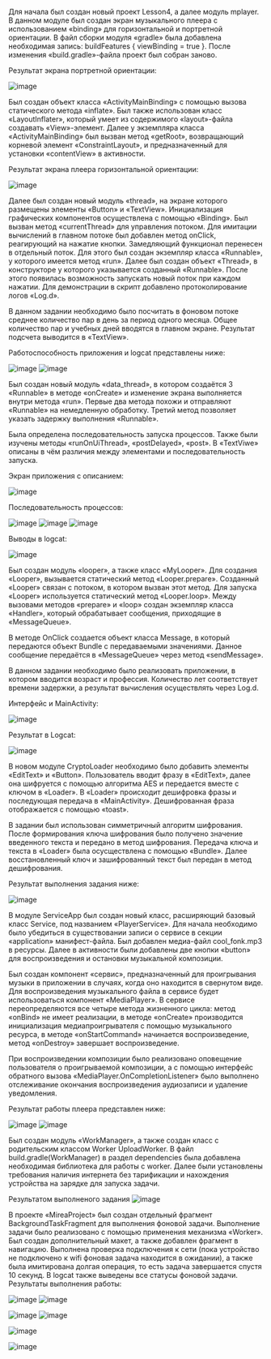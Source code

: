 Для начала был создан новый проект Lesson4, а далее модуль mplayer. В данном модуле был создан экран музыкального плеера с использованием «binding» для горизонтальной и портретной ориентации.
В файл сборки модуля «gradle» была добавлена необходимая запись: buildFeatures { viewBinding = true }. После изменения «build.gradle»-файла проект был собран заново.

Результат экрана портретной ориентации:

![image](https://github.com/user-attachments/assets/b2456645-8d45-4ad7-86d5-79399129fa1f)

Был создан объект класса «ActivityMainBinding» с помощью вызова статического метода «inflate». Был также использован класс «LayoutInflater», который умеет из содержимого «layout»-файла создавать «View»-элемент. Далее у экземпляра класса «ActivityMainBinding» был вызван метод «getRoot», возвращающий корневой элемент «ConstraintLayout», и предназначенный для установки «contentView» в активности.

Результат экрана плеера горизонтальной ориентации:

![image](https://github.com/user-attachments/assets/0b376964-3ff3-4efd-abf3-045e0d8c8da9)

Далее был создан новый модуль «thread», на экране которого размещены элементы «Button» и «TextView». Инициализация графических компонентов осуществлена с помощью «Binding». Был вызван метод «currentThread» для управления потоком. Для имитации вычислений в главном потоке был добавлен метод onClick, реагирующий на нажатие кнопки.
Замедляющий  функционал перенесен в отдельный поток. Для этого был создан экземпляр класса «Runnable», у которого имеется метод «run». Далее был создан объект «Thread», в конструкторе у которого указывается созданный «Runnable». После этого появилась возможность запускать новый поток при каждом нажатии. Для демонстрации в скрипт добавлено протоколирование логов «Log.d».

В данном задании необходимо было посчитать в фоновом потоке среднее количество пар в день за период одного месяца. Общее количество пар и учебных дней вводятся в главном экране. Результат подсчета выводится в «TextView».

Работоспособность приложения и logcat представлены ниже:

![image](https://github.com/user-attachments/assets/78126368-5e60-4d91-b248-c685db5133dd)
![image](https://github.com/user-attachments/assets/d138ceec-e9e4-449a-afca-ed0c83a9e77f)

Был создан новый модуль «data_thread», в котором создаётся 3 «Runnable» в методе «onCreate» и изменение экрана выполняется внутри метода «run». Первые два метода похожи и отправляют «Runnable» на немедленную обработку. Третий метод позволяет указать задержку выполнения «Runnable».

Была определена последовательность запуска процессов. Также были изучены методы «runOnUiThread», «postDelayed», «post». В «TextViwe» описаны в чём различия между элементами и последовательность запуска.

Экран приложения с описанием:

![image](https://github.com/user-attachments/assets/5ecb8a15-44d4-4cd0-9eb0-e34ba3ccb73c)

Последовательность процессов:

![image](https://github.com/user-attachments/assets/c21b1684-e064-48e4-a411-1590a1a3610c) ![image](https://github.com/user-attachments/assets/b1bc8377-eb6a-4971-a1eb-c50328756df7)
![image](https://github.com/user-attachments/assets/156a1b30-4dc7-469f-91af-73c49e83aa3d)

Выводы в logcat:

![image](https://github.com/user-attachments/assets/2a3fe29b-5aec-46e8-8cdc-a1e74350202e)

Был создан модуль «looper», а также класс «MyLooper». Для создания «Looper», вызывается статический метод «Looper.prepare». Созданный «Looper» связан с потоком, в котором вызван этот метод. Для запуска «Looper» используется статический метод «Looper.loop». Между вызовами
методов «prepare» и «loop» создан экземпляр класса «Handler», который обрабатывает сообщения, приходящие в «MessageQueue».

В методе OnClick создается объект класса Message, в который передаются объект Bundle с передаваемыми значениями. Данное сообщение передаётся в «MessageQueue» через метод «sendMessage».

В данном задании необходимо было реализовать приложении, в котором вводится возраст и профессия. Количество лет соответствует времени задержки, а результат вычисления
осуществлять через Log.d.

Интерфейс и MainActivity:

![image](https://github.com/user-attachments/assets/b8925d57-a035-4430-af96-dd11bcbe41da)

Результат в Logcat:

![image](https://github.com/user-attachments/assets/51be7c04-e615-4765-968f-d960147a9f8f)

В новом модуле CryptoLoader необходимо было добавить элементы «EditText» и «Button». Пользователь вводит фразу в «EditText», далее она шифруется с помощью алгоритма AES и передается вместе с ключом в «Loader». В «Loader» происходит дешифровка фразы и последующая передача в «MainActivity». Дешифрованная фраза отображается с помощью «toast».

В задании был использован симметричный алгоритм шифрования. После формирования ключа шифрования 
было получено значение введенного текста и передано в метод шифрования. Передача ключа и текста в «Loader» была осусществлена с помощью «Bundle». Далее восстановленный ключ и зашифрованный текст был передан в метод дешифрования.

Результат выполнения задания ниже:

![image](https://github.com/user-attachments/assets/2c9e2774-080e-46c0-bf7b-913170798752)

В модуле ServiceApp был создан новый класс, расширяющий базовый класс Service, под названием «PlayerService». Для начала необходимо было убедиться в существовании записи о сервисе в секции «application» манифест-файла. Был добавлен медиа-файл cool_fonk.mp3 в ресурсы. Далее в активности были добавлены две кнопки «button» для воспроизведения и остановки музыкальной композиции. 

Был создан компонент «сервис», предназначенный для проигрывания музыки в приложении в случаях, когда оно находится в свернутом виде. Для воспроизведения музыкального файла в сервисе будет использоваться компонент «MediaPlayer». В сервисе переопределяются все четыре метода жизненного цикла: метод «onBind» не имеет реализации, в методе «onCreate» производится инициализация медиапроигрывателя с помощью музыкального ресурса, в методе «onStartCommand» начинается воспроизведение, метод «onDestroy» завершает воспроизведение.

При воспроизведении композиции было реализовано оповещение пользователя о проигрываемой композиции, а с помощью интерфейс обратного вызова «MediaPlayer.OnCompletionListener» было выполнено отслеживание окончания воспроизведения аудиозаписи и удаление уведомления.

Результат работы плеера представлен ниже:

![image](https://github.com/user-attachments/assets/20786399-6f69-4cdc-a2fd-1416e491d738)
![image](https://github.com/user-attachments/assets/cf03c55b-a176-4e14-97a0-6635fba19093)

Был создан модуль «WorkManager», а также создан класс с родительским классом Worker UploadWorker. В файл build.gradle(WorkManager) в раздел dependencies была добавлена необходимая
библиотека для работы с worker. Далее были установлены требования наличия интернета без
тарификации и нахождения устройства на зарядке для запуска задачи.

Результатом выполненого задания 
![image](https://github.com/user-attachments/assets/208629e3-4c20-435c-9de1-a9f7fe8adbf5)

В проекте «MireaProject» был создан отдельный фрагмент BackgroundTaskFragment для выполнения фоновой
задачи. Выполнение задачи было реализовано с помощью применения механизма «Worker». Был создан дополнительный макет, а также добавлен фрагмент в навигацию. 
Выполнена проверка подключения к сети (пока устройство не подключено к wifi фоновая задача находится в ожидании), а также была имитирована долгая операция, то есть задача завершается спустя 10 секунд. В logcat также выведены все статусы фоновой задачи.
Результаты выполнения работы:

![image](https://github.com/user-attachments/assets/527ec710-95e3-41c8-bfef-45eb0a91ec8a) ![image](https://github.com/user-attachments/assets/0e703693-c5f1-4dde-9332-1a5da8e14598)

![image](https://github.com/user-attachments/assets/3d28c8e0-5f67-4b15-b153-afd05e51d632) ![image](https://github.com/user-attachments/assets/16a99cf6-d7b7-4531-887b-b6dcbb3928a6)

![image](https://github.com/user-attachments/assets/1209a284-687e-4a69-8963-68c75409b450)

![image](https://github.com/user-attachments/assets/6645e27c-e70a-409b-bac3-c7d52b12b44a)

